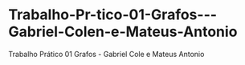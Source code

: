 # Trabalho-Pr-tico-01-Grafos---Gabriel-Colen-e-Mateus-Antonio
Trabalho Prático 01 Grafos - Gabriel Cole e Mateus Antonio
